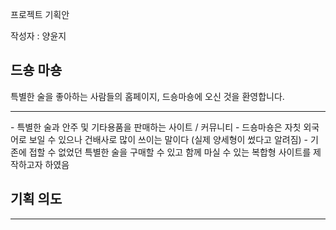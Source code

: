 <p>프로젝트 기획안</p>
<p>작성자 : 양윤지</p>

<h2>드숑 마숑</h2>
<p>특별한 술을 좋아하는 사람들의 홈페이지, 드숑마숑에 오신 것을 환영합니다. </p>
<hr />
- 특별한 술과 안주 및 기타용품을 판매하는 사이트 / 커뮤니티
- 드숑마숑은 자칫 외국어로 보일 수 있으나 건배사로 많이 쓰이는 말이다 (실제 양세형이 썼다고 알려짐)
- 기존에 접할 수 없었던 특별한 술을 구매할 수 있고 함께 마실 수 있는 복합형 사이트를 제작하고자 하였음
<h2>기획 의도</h2>
<hr />
